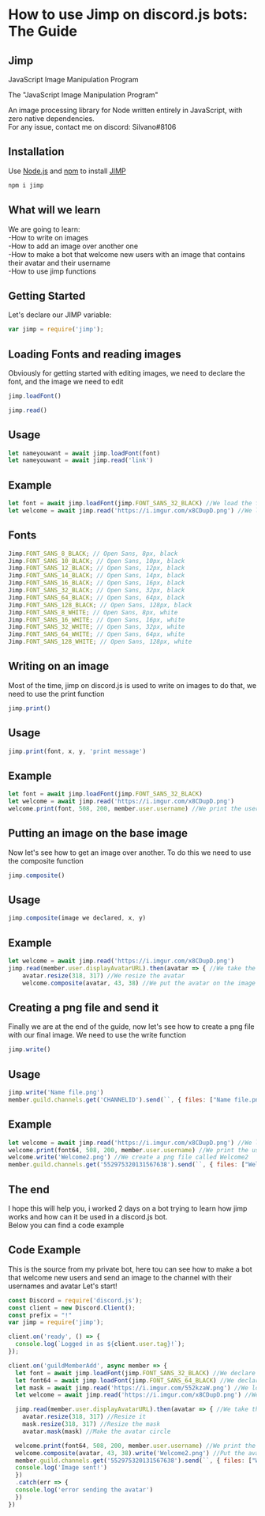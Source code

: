# How to use Jimp on discord.js bots: The Guide



## Jimp
JavaScript Image Manipulation Program

The "JavaScript Image Manipulation Program"

An image processing library for Node written entirely in JavaScript, with zero native dependencies.  
For any issue, contact me on discord: Silvano#8106
## Installation
Use [Node.js](https://nodejs.org/en/) and [npm](https://www.npmjs.com/) to install [JIMP](https://www.npmjs.com/package/jimp)
```bash
npm i jimp
```

## What will we learn
We are going to learn:  
-How to write on images  
-How to add an image over another one  
-How to make a bot that welcome new users with an image that contains their avatar and their username  
-How to use jimp functions


## Getting Started
Let's declare our JIMP variable:

```javascript
var jimp = require('jimp');
```

## Loading Fonts and reading images

Obviously for getting started with editing images, we need to declare the font, and the image we need to edit
```javascript
jimp.loadFont()
``` 
```javascript
jimp.read()
```
## Usage
```javascript
let nameyouwant = await jimp.loadFont(font)
let nameyouwant = await jimp.read('link')
```
## Example
```javascript
let font = await jimp.loadFont(jimp.FONT_SANS_32_BLACK) //We load the font sans, with size 32 and color black
let welcome = await jimp.read('https://i.imgur.com/x8CDupD.png') //We load that image 
```
## Fonts
```javascript
Jimp.FONT_SANS_8_BLACK; // Open Sans, 8px, black
Jimp.FONT_SANS_10_BLACK; // Open Sans, 10px, black
Jimp.FONT_SANS_12_BLACK; // Open Sans, 12px, black
Jimp.FONT_SANS_14_BLACK; // Open Sans, 14px, black
Jimp.FONT_SANS_16_BLACK; // Open Sans, 16px, black
Jimp.FONT_SANS_32_BLACK; // Open Sans, 32px, black
Jimp.FONT_SANS_64_BLACK; // Open Sans, 64px, black
Jimp.FONT_SANS_128_BLACK; // Open Sans, 128px, black
Jimp.FONT_SANS_8_WHITE; // Open Sans, 8px, white
Jimp.FONT_SANS_16_WHITE; // Open Sans, 16px, white
Jimp.FONT_SANS_32_WHITE; // Open Sans, 32px, white
Jimp.FONT_SANS_64_WHITE; // Open Sans, 64px, white
Jimp.FONT_SANS_128_WHITE; // Open Sans, 128px, white
```

## Writing on an image
Most of the time, jimp on discord.js is used to write on images
to do that, we need to use the print function
```javascript
jimp.print()
```
## Usage
```javascript
jimp.print(font, x, y, 'print message')
```
## Example
```javascript
let font = await jimp.loadFont(jimp.FONT_SANS_32_BLACK) 
let welcome = await jimp.read('https://i.imgur.com/x8CDupD.png') 
welcome.print(font, 508, 200, member.user.username) //We print the username on the image "welcome"
```
## Putting an image on the base image
Now let's see how to get an image over another. To do this we need to use the composite function
```javascript
jimp.composite()
``` 
## Usage
```javascript
jimp.composite(image we declared, x, y)
``` 

## Example
```javascript
let welcome = await jimp.read('https://i.imgur.com/x8CDupD.png')
jimp.read(member.user.displayAvatarURL).then(avatar => { //We take the user's avatar and declare it
    avatar.resize(318, 317) //We resize the avatar 
    welcome.composite(avatar, 43, 38) //We put the avatar on the image on the position 43, 38
  ``` 
  
## Creating a png file and send it
Finally we are at the end of the guide, now let's see how to create a png file with our final image. 
We need to use the write function
```javascript
jimp.write()
``` 
## Usage
```javascript
jimp.write('Name file.png')
member.guild.channels.get('CHANNELID').send(``, { files: ["Name file.png"] })
``` 

## Example
```javascript
let welcome = await jimp.read('https://i.imgur.com/x8CDupD.png') //We load the image from that link
welcome.print(font64, 508, 200, member.user.username) //We print the username on the image
welcome.write('Welcome2.png') //We create a png file called Welcome2
member.guild.channels.get('552975320131567638').send(``, { files: ["Welcome2.png"] }) //We sent the file to the channel
``` 

## The end
I hope this will help you, i worked 2 days on a bot trying to learn how jimp works and how can it be used in a discord.js bot.  
Below you can find a code example

## Code Example
This is the source from my private bot, here tou can see how to make a bot that welcome new users and send an image to the channel with their usernames and avatar
Let's start!

```javascript
const Discord = require('discord.js');
const client = new Discord.Client();
const prefix = "!"
var jimp = require('jimp');

client.on('ready', () => {
  console.log(`Logged in as ${client.user.tag}!`);
});

client.on('guildMemberAdd', async member => {
  let font = await jimp.loadFont(jimp.FONT_SANS_32_BLACK) //We declare a 32px font
  let font64 = await jimp.loadFont(jimp.FONT_SANS_64_BLACK) //We declare a 64px font
  let mask = await jimp.read('https://i.imgur.com/552kzaW.png') //We load a mask for the avatar, so we can make it a circle instead of a shape
  let welcome = await jimp.read('https://i.imgur.com/x8CDupD.png') //We load the base image

  jimp.read(member.user.displayAvatarURL).then(avatar => { //We take the user's avatar
    avatar.resize(318, 317) //Resize it
    mask.resize(318, 317) //Resize the mask
    avatar.mask(mask) //Make the avatar circle

  welcome.print(font64, 508, 200, member.user.username) //We print the new user's name with the 64px font
  welcome.composite(avatar, 43, 38).write('Welcome2.png') //Put the avatar on the image and create the Welcome2.png bot
  member.guild.channels.get('552975320131567638').send(``, { files: ["Welcome2.png"] }) //Send the image to the channel
  console.log('Image sent!')
  })
  .catch(err => {
  console.log('error sending the avatar')
  })
})
``` 








